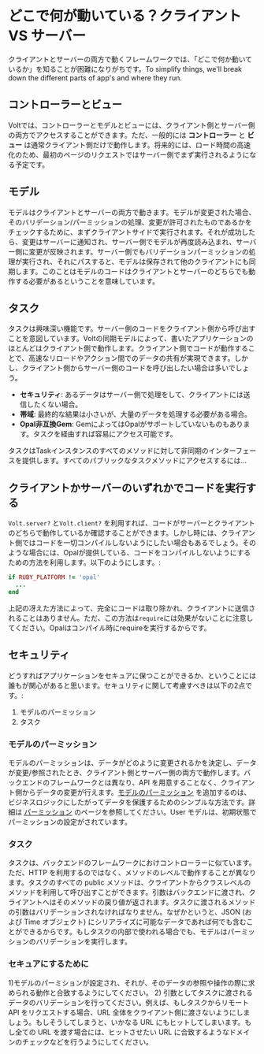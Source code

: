 # どこで何が動いている？クライアント VS サーバー

クライアントとサーバーの両方で動くフレームワークでは、「どこで何か動いているか」を知ることが困難になりがちです。To simplify things, we'll break down the different parts of app's and where they run.

## コントローラーとビュー

Voltでは、コントローラーとモデルとビューには、クライアント側とサーバー側の両方でアクセスすることができます。ただ、一般的には **コントローラー** と **ビュー** は通常クライアント側だけで動作します。将来的には、ロード時間の高速化のため、最初のページのリクエストではサーバー側でまず実行されるようになる予定です。

## モデル

モデルはクライアントとサーバーの両方で動きます。モデルが変更された場合、そのバリデーション/パーミッションの処理、変更が許可されたものであるかをチェックするために、まずクライアントサイドで実行されます。それが成功したら、変更はサーバーに通知され、サーバー側でモデルが再度読み込まれ、サーバー側に変更が反映されます。サーバー側でもバリデーションパーミッションの処理が実行され、それにパスすると、モデルは保存されて他のクライアントにも同期します。このことはモデルのコードはクライアントとサーバーのどちらでも動作する必要があるということを意味しています。

## タスク

タスクは興味深い機能です。サーバー側のコードをクライアント側から呼び出すことを意図しています。Voltの同期モデルによって、書いたアプリケーションのほとんどはクライアント側で動作します。クライアント側でコードが動作することで、高速なリロードやアクション間でのデータの共有が実現できます。しかし、クライアント側からサーバー側のコードを呼び出したい場合は多いでしょう。

- **セキュリティ**: あるデータはサーバー側で処理をして、クライアントには送信したくない場合。
- **帯域**: 最終的な結果は小さいが、大量のデータを処理する必要がある場合。
- **Opal非互換Gem**: GemによってはOpalがサポートしていないものもあります。タスクを経由すれば容易にアクセス可能です。

タスクはTaskインスタンスのすべてのメソッドに対して非同期のインターフェースを提供します。すべてのパブリックなタスクメソッドにアクセスするには…

## クライアントかサーバーのいずれかでコードを実行する

```Volt.server?```  と```Volt.client?``` を利用すれば、コードがサーバーとクライアントのどちらで動作しているか確認することができます。しかし時には、クライアント側ではコードを一切コンパイルしないようにしたい場合もあるでしょう。そのような場合には、Opalが提供している、コードをコンパイルしないようにするための方法を利用します。以下のようにします。:

```ruby
if RUBY_PLATFORM != 'opal'
  ...
end
```

上記の冴えた方法によって、完全にコードは取り除かれ、クライアントに送信されることはありません。ただ、この方法は```require```には効果がないことに注意してください。Opalはコンパイル時にrequireを実行するからです。

## セキュリティ

どうすればアプリケーションをセキュアに保つことができるか、ということには誰もが関心があると思います。セキュリティに関して考慮すべきは以下の2点です。:
1) モデルのパーミッション
2) タスク

### モデルのパーミッション

モデルのパーミッションは、データがどのように変更されるかを決定し、データが変更/参照されたとき、クライアント側とサーバー側の両方で動作します。バックエンドのフレームワークとは異なり、API を用意することなく、クライアント側からデータの変更が行えます。[モデルのパーミッション](docs/permissions.md) を追加するのは、ビジネスロジックにしたがってデータを保護するためのシンプルな方法です。詳細は [パーミッション](docs/permissions.md) のページを参照してください。User モデルは、初期状態でパーミッションの設定がされています。

### タスク

タスクは、バックエンドのフレームワークにおけコントローラーに似ています。ただ、HTTP を利用するのではなく、メソッドのレベルで動作することが異なります。タスクのすべての public メソッドは、クライアントからクラスレベルのメソッドを利用して呼び出すことができます。引数はバックエンドに渡され、クライアントへはそのメソッドの戻り値が返されます。タスクに渡されるメソッドの引数はバリデーションされなければなりません。なぜかというと、JSON (および Time オブジェクト) にシリアライズに可能なデータであれば何でも含むことができるからです。もしタスクの内部で使われる場合でも、モデルはパーミッションのバリデーションを実行します。

### セキュアにするために

1)モデルのパーミションが設定され、それが、そのデータの参照や操作の際に求められる動作と合致するようにしてください。
2) 引数としてタスクに渡されるデータのバリデーションを行ってください。例えば、もしタスクからリモート API をリクエストする場合、URL 全体をクライアント側に渡さないようにしましょう。もしそうしてしまうと、いかなる URL にもヒットしてしまいます。もし全ての URL を渡す場合には、ヒットさせたい URL に合致するようなドメインのチェックなどを行うようにしてください。
